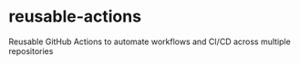 # reusable-actions
Reusable GitHub Actions to automate workflows and CI/CD across multiple repositories
